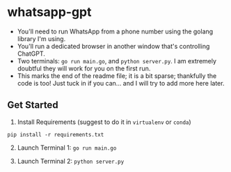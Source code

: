 # whatsapp-gpt
* You'll need to run WhatsApp from a phone number using the golang library I'm using.
* You'll run a dedicated browser in another window that's controlling ChatGPT.
* Two terminals: `go run main.go`, and `python server.py`. I am extremely doubtful they will work for you on the first run.
* This marks the end of the readme file; it is a bit sparse; thankfully the code is too! Just tuck in if you can... and I will try to add more here later.

## Get Started

1. Install Requirements (suggest to do it in `virtualenv` or `conda`)

`pip install -r requirements.txt` 

2. Launch Terminal 1: `go run main.go`

3. Launch Terminal 2: `python server.py`